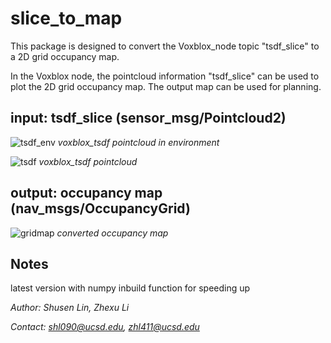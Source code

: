 # slice_to_map

This package is designed to convert the Voxblox_node topic "tsdf_slice" to a 2D grid occupancy map.

In the Voxblox node, the pointcloud information "tsdf_slice" can be used to plot the 2D grid occupancy map. The output map can be used for planning.

## input: tsdf_slice (sensor_msg/Pointcloud2)


![tsdf_env](https://user-images.githubusercontent.com/89951560/185733246-6954a44a-38e5-4a7e-aadd-baa893356020.jpg)
*voxblox_tsdf pointcloud in environment*

![tsdf](https://user-images.githubusercontent.com/89951560/185733247-33ac5bbf-c90f-401e-b9b0-27e35db50cbf.jpg)
*voxblox_tsdf pointcloud*

## output: occupancy map (nav_msgs/OccupancyGrid)


![gridmap](https://user-images.githubusercontent.com/89951560/185733249-f9c2cc77-2b08-492b-9c5c-d1d2f4a7a539.jpg)
*converted occupancy map*

## Notes
latest version with numpy inbuild function for speeding up

*Author: Shusen Lin, Zhexu Li*

*Contact: shl090@ucsd.edu, zhl411@ucsd.edu*

